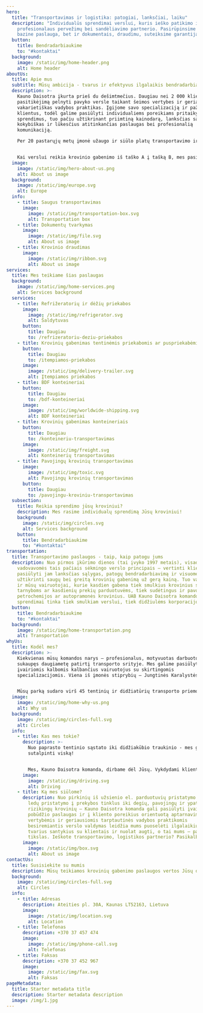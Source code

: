 ```yaml
---
hero:
  title: "Transportavimas ir logistika: patogiai, lanksčiai, laiku"
  description: "Individualūs sprendimai verslui, kuris ieško patikimo ir
    profesionalaus pervežimų bei sandėliavimo partnerio. Pasirūpinsime ne tik
    bazine paslauga, bet ir dokumentais, draudimu, suteiksime garantijas. "
  button:
    title: Bendradarbiaukime
    to: "#kontaktai"
  background:
    image: /static/img/home-header.png
    alt: Home header
aboutUs:
  title: Apie mus
  subtitle: Mūsų ambicija - tvarus ir efektyvus ilgalaikis bendradarbiavimas
  description: >-
    Kauno Daisotra įkurta prieš du dešimtmečius. Daugiau nei 2 000 klientų
    pasitikėjimą pelnyti pavyko versle taikant šeimos vertybes ir geriausias
    vakarietiškas vadybos praktikas. Įgijome savo specializaciją ir pažinome
    klientus, todėl galime pasiūlyti individualiems poreikiams pritaikytus
    sprendimus, tuo pačiu užtikrinant priimtiną kainodarą, lanksčias sąlygas,
    kokybiškas ir lūkesčius atitinkančias paslaugas bei profesionalią
    komunikaciją.

    Per 20 pastarųjų metų įmonė užaugo ir siūlo platų transportavimo ir logistikos paslaugų spektrą visoje geografinėje Europoje.


    Kai verslui reikia krovinio gabenimo iš taško A į tašką B, mes pasirūpiname ne tik saugiu transportavimu, bet ir dokumentų tvarkymu, bei krovinio draudimu.
  image:
    image: /static/img/hero-about-us.png
    alt: About us image
  background:
    image: /static/img/europe.svg
    alt: Europe
  info:
    - title: Saugus transportavimas
      image:
        image: /static/img/transportation-box.svg
        alt: Transportation box
    - title: Dokumentų tvarkymas
      image:
        image: /static/img/file.svg
        alt: About us image
    - title: Krovinio draudimas
      image:
        image: /static/img/ribbon.svg
        alt: About us image
services:
  title: Mes teikiame šias paslaugas
  background:
    image: /static/img/home-services.png
    alt: Services background
  services:
    - title: Refrižeratorių ir dėžių priekabos
      image:
        image: /static/img/refrigerator.svg
        alt: Šaldytuvas
      button:
        title: Daugiau
        to: /refrizeratoriu-deziu-priekabos
    - title: Krovinių gabenimas tentinėmis priekabomis ar puspriekabėmis
      button:
        title: Daugiau
        to: /itempiamos-priekabos
      image:
        image: /static/img/delivery-trailer.svg
        alt: Įtempiamos priekabos
    - title: BDF konteineriai
      button:
        title: Daugiau
        to: /bdf-konteineriai
      image:
        image: /static/img/worldwide-shipping.svg
        alt: BDF konteineriai
    - title: Krovinių gabenimas konteineriais
      button:
        title: Daugiau
        to: /konteineriu-transportavimas
      image:
        image: /static/img/freight.svg
        alt: Konteinerių transportavimas
    - title: Pavojingų krovinių transportavimas
      image:
        image: /static/img/toxic.svg
        alt: Pavojingų krovinių transportavimas
      button:
        title: Daugiau
        to: /pavojingu-kroviniu-transportavimas
  subsection:
    title: Reikia sprendimo jūsų kroviniui?
    description: Mes rasime individualų sprendimą Jūsų kroviniui!
    background:
      image: /static/img/circles.svg
      alt: Services background
    button:
      title: Bendradarbiaukime
      to: "#kontaktai"
transportation:
  title: Transportavimo paslaugos - taip, kaip patogu jums
  description: Nuo pirmos įkūrimo dienos (tai įvyko 1997 metais), visada
    vadovavomės tais pačiais sėkmingo verslo principais – vertinti klientą,
    pasiūlyti jam lanksčias sąlygas, patogų bendradarbiavimą ir visuomet
    užtikrinti saugų bei greitą krovinių gabenimą už gerą kainą. Tuo vadovaujasi
    ir mūsų vairuotojai, kurie kasdien gabena tiek smulkius krovinius siuntų
    tarnyboms ar kasdienių prekių parduotuvėms, tiek sudėtingus ir pavojingus
    petrochemijos ar autopramonės krovinius. UAB Kauno Daisotra komandos
    sprendimai tinka tiek smulkiam verslui, tiek didžiulėms korporacijoms.
  button:
    title: Bendradarbiaukime
    to: "#kontaktai"
  background:
    image: /static/img/home-transportation.png
    alt: Transportation
whyUs:
  title: Kodėl mes?
  description: >-
    Kiekvienas mūsų komandos narys – profesionalus, motyvuotas darbuotojas,
    sukaupęs daugiametę patirtį transporto srityje. Mes galime pasiūlyti
    įvairiomis kalbomis kalbančius vairuotojus su skirtingomis
    specializacijomis. Viena iš įmonės stiprybių – Jungtinės Karalystės rinka.


    Mūsų parką sudaro virš 45 tentinių ir didžiatūrių transporto priemonių, o komandą daugiau nei 100 žmonių, todėl galite būti tikri – Jūsų užsakymą įgyvendinsime Jums patogiu būdu, reikiamu laiku bei užtikrinsime lanksčias bendradarbiavimo sąlygas.
  image:
    image: /static/img/home-why-us.png
    alt: Why us
  background:
    image: /static/img/circles-full.svg
    alt: Circles
  info:
    - title: Kas mes tokie?
      description: >-
        Nuo paprasto tentinio sąstato iki didžiakūbio traukinio - mes galime
        sutalpinti viską!


        Mes, Kauno Daisotra komanda, dirbame dėl Jūsų. Vykdydami klientų užsakymus, visada vadovaujamės principu: profesionali paslauga = patenkintas klientas. Mūsų transporto parkas prižiūrimas autorizuotuose servizuose, vairuojamas profesionalių vairuotojų, todėl mes užtikrinsime sėkmingą Jūsų krovinio pristatymą.
      image:
        image: /static/img/driving.svg
        alt: Driving
    - title: Ką mes siūlome?
      description: Nuo pirkinių iš užsienio el. parduotuvių pristatymo kurjeriams ir
        ledų pristatymo į prekybos tinklus iki degių, pavojingų ir ypatingai
        rizikingų krovinių – Kauno Daisotra komanda gali pasiūlyti įvairaus
        pobūdžio paslaugas ir į kliento poreikius orientuotą aptarnavimą. Šeimos
        vertybėmis ir geriausiomis tarptautinės vadybos praktikomis
        besiremiantis verslo valdymas leidžia mums puoselėti ilgalaikius ir
        tvarius santykius su klientais ir nuolat augti, o tai mums – pagrindinis
        tikslas. Ieškote transportavimo, logistikos partnerio? Pasikalbėkime!
      image:
        image: /static/img/box.svg
        alt: About us image
contactUs:
  title: Susisiekite su mumis
  description: Mūsų teikiamos krovinių gabenimo paslaugos vertos Jūsų dėmesio
  background:
    image: /static/img/circles-full.svg
    alt: Circles
  info:
    - title: Adresas
      description: Ateities pl. 30A, Kaunas LT52163, Lietuva
      image:
        image: /static/img/location.svg
        alt: Location
    - title: Telefonas
      description: +370 37 457 474
      image:
        image: /static/img/phone-call.svg
        alt: Telefonas
    - title: Faksas
      description: +370 37 452 967
      image:
        image: /static/img/fax.svg
        alt: Faksas
pageMetadata:
  title: Starter metadata title
  description: Starter metadata description
  image: /img/1.jpg
---
```

